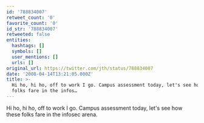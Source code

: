 ```yaml
---
id: '788834007'
retweet_count: '0'
favorite_count: '0'
id_str: '788834007'
retweeted: false
entities:
  hashtags: []
  symbols: []
  user_mentions: []
  urls: []
original_url: https://twitter.com/jth/status/788834007
date: '2008-04-14T13:21:05.000Z'
title: >-
  Hi ho, hi ho, off to work I go. Campus assessment today, let's see how these
  folks fare in the infos…
---
```


Hi ho, hi ho, off to work I go. Campus assessment today, let's see how these folks fare in the infosec arena.